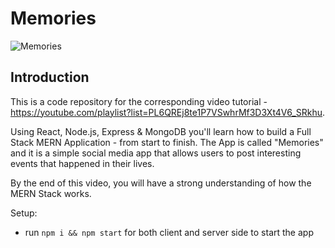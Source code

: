 # Memories   
    
![Memories](https://i.ibb.co/Z8Y0CJv/Screenshot-2020-10-30-at-11-10-04.png)
     
## Introduction 
This is a code repository for the corresponding video tutorial - https://youtube.com/playlist?list=PL6QREj8te1P7VSwhrMf3D3Xt4V6_SRkhu.
   
Using React, Node.js, Express & MongoDB you'll learn how to build a Full Stack MERN Application - from start to finish. The App is called "Memories" and it is a simple social media app that allows users to post interesting events that happened in their lives.
  
By the end of this video, you will have a strong understanding of how the MERN Stack works.
  
Setup: 
- run ```npm i && npm start``` for both client and server side to start the app
   
 